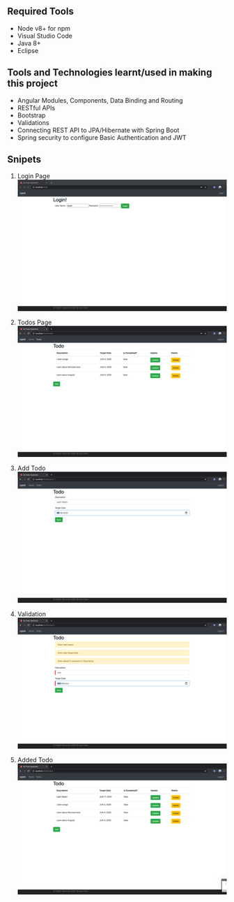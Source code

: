 
## Required Tools
* Node v8+ for npm
* Visual Studio Code
* Java 8+
* Eclipse

## Tools and Technologies learnt/used in making this project
* Angular Modules, Components, Data Binding and Routing
* RESTful APIs
* Bootstrap
* Validations
* Connecting REST API to JPA/Hibernate with Spring Boot
* Spring security to configure Basic Authentication and JWT

## Snipets
1. Login Page
![Login Page](https://github.com/vyom-shah/Angular-Sprint-boot-TODO-Application/blob/master/1_todo_angular_login.png)

2. Todos Page
![Todos Page](https://github.com/vyom-shah/Angular-Sprint-boot-TODO-Application/blob/master/2_todo_angular_todos.png)

2. Add Todo
![Add Todo](https://github.com/vyom-shah/Angular-Sprint-boot-TODO-Application/blob/master/3_todo_angular_add.png)

3. Validation
![Validation](https://github.com/vyom-shah/Angular-Sprint-boot-TODO-Application/blob/master/todo_angular.png)

4. Added Todo
![Added Todo](https://github.com/vyom-shah/Angular-Sprint-boot-TODO-Application/blob/master/4_todo_angular_added.png)

